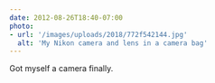 ```yaml
---
date: 2012-08-26T18:40-07:00
photo:
- url: '/images/uploads/2018/772f542144.jpg'
  alt: 'My Nikon camera and lens in a camera bag'
---
```

Got myself a camera finally.
